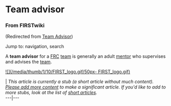 # Team advisor

### From FIRSTwiki

(Redirected from [Team Advisor](/index.php?title=Team_Advisor&redirect=no
"Team Advisor" ))

Jump to: navigation, search

A **team advisor** for a [FRC](FIRST_Robotics_Competition "FIRST
Robotics Competition" ) [team](FIRST_Robotics_team "FIRST Robotics
team" ) is generally an adult [mentor](Mentor "Mentor" ) who
supervises and advises the [team](Team "Team" ).

[![](/media/thumb/1/10/FIRST_logo.gif/50px-
FIRST_logo.gif)](Image:FIRST_logo.gif "" )

|  _This article is currently a stub (a short article without much content).
[Please add more
content](http://www.firstwiki.net/index.php?title=Team_advisor&action=edit
"http://www.firstwiki.net/index.php?title=Team_advisor&action=edit" ) to make
a significant article. If you'd like to add to more stubs, look at the list of
[short articles](Special:Shortpages "Special:Shortpages" )._  
---|---  
  
